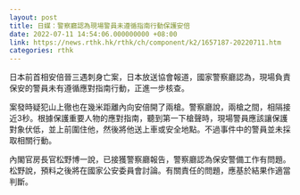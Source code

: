 ```yaml
---
layout: post
title: 日媒：警察廳認為現場警員未遵循指南行動保護安倍
date: 2022-07-11 14:54:06.000000000 +08:00
link: https://news.rthk.hk/rthk/ch/component/k2/1657187-20220711.htm
categories: rthk
---
```


日本前首相安倍晉三遇刺身亡案，日本放送協會報道，國家警察廳認為，現場負責保安的警員未有遵循應對指南行動，正進一步核查。

案發時疑犯山上徹也在幾米距離內向安倍開了兩槍。警察廳說，兩槍之間，相隔接近3秒。根據保護重要人物的應對指南，聽到第一下槍聲時，現場警員應該讓保護對象伏低，並上前圍住他，然後將他送上車或安全地點。不過事件中的警員並未採取相關行動。

內閣官房長官松野博一說，已接獲警察廳報告，警察廳認為保安警備工作有問題。松野說，預料之後將在國家公安委員會討論。有關責任的問題，應基於結果作適當判斷。
